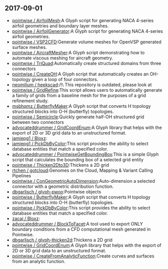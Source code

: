 ## 2017-09-01

* [pointwise / AirfoilMesh](https://github.com/pointwise/AirfoilMesh):A Glyph script for generating NACA 4-series airfoil geometries and boundary layer meshes.
* [pointwise / AirfoilGenerator](https://github.com/pointwise/AirfoilGenerator):A Glyph script for generating NACA 4-series airfoil geometries.
* [pointwise / VSP2CFD](https://github.com/pointwise/VSP2CFD):Generate volume meshes for OpenVSP generated surface meshes.
* [pointwise / AircraftMesher](https://github.com/pointwise/AircraftMesher):A Glyph script demonstrating how to automate viscous meshing for aircraft geometry.
* [pointwise / TriQuad](https://github.com/pointwise/TriQuad):Automatically create structured domains from three connectors
* [pointwise / CreateOH](https://github.com/pointwise/CreateOH):A Glyph script that automatically creates an OH-topology given a loop of four connectors.
* [neomilium / heekscad](https://github.com/neomilium/heekscad):/!\ This repository is outdated, please look at
* [pointwise / GridRefine](https://github.com/pointwise/GridRefine):This script allows users to automatically generate a family of grids from a baseline mesh for the purposes of a grid refinement study.
* [msbhqmz / ButterflyMaker](https://github.com/msbhqmz/ButterflyMaker):A Glyph script that converts H topology structured blocks into O-H (butterfly) topologies.
* [pointwise / Semicircle](https://github.com/pointwise/Semicircle):Quickly generate half-OH structured grid between two connectors
* [advocateddrummer / GridCoordEnum](https://github.com/advocateddrummer/GridCoordEnum):A Glyph library that helps with the export of 2D or 3D grid data to an unstructured format.
* [jamiepg1 / Bloxz](https://github.com/jamiepg1/Bloxz):
* [jamiepg1 / PickDbByColor](https://github.com/jamiepg1/PickDbByColor):This script provides the ability to select database entities that match a specified color.
* [advocateddrummer / PointwiseGetBoundingBox](https://github.com/advocateddrummer/PointwiseGetBoundingBox):This is a simple Glyph script that calculates the bounding box of a selected grid entity
* [pointwise / Thicken2Dto3D](https://github.com/pointwise/Thicken2Dto3D):Thickens a 2D grid
* [rtchen / gotcloud](https://github.com/rtchen/gotcloud):Genomes on the Cloud, Mapping & Variant Calling Pipelines
* [pointwise / ConGeometricAutoDimension](https://github.com/pointwise/ConGeometricAutoDimension):Auto-dimension a selected connector with a geometric distribution function.
* [dbgarlisch / glyph-pwoo](https://github.com/dbgarlisch/glyph-pwoo):Pointwise objects
* [pointwise / ButterflyMaker](https://github.com/pointwise/ButterflyMaker):A Glyph script that converts H topology structured blocks into O-H (butterfly) topologies.
* [pointwise / PickDbByColor](https://github.com/pointwise/PickDbByColor):This script provides the ability to select database entities that match a specified color.
* [zacaj / Bloxz](https://github.com/zacaj/Bloxz):
* [advocateddrummer / BlockToFacet](https://github.com/advocateddrummer/BlockToFacet):A tool used to export ONLY boundary conditions from a CFD computational mesh generated in Pointwise.
* [dbgarlisch / glyph-thicken2d](https://github.com/dbgarlisch/glyph-thicken2d):Thickens a 2D grid
* [pointwise / GridCoordEnum](https://github.com/pointwise/GridCoordEnum):A Glyph library that helps with the export of 2D or 3D grid data to an unstructured format.
* [pointwise / CreateFromAnalyticFunction](https://github.com/pointwise/CreateFromAnalyticFunction):Create curves and surfaces from an analytic function.
